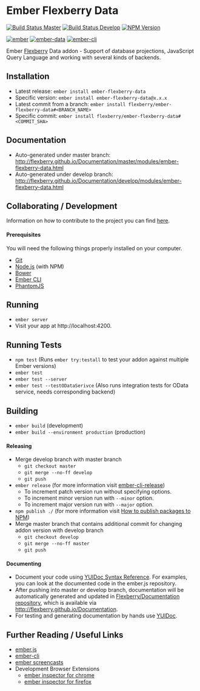 # Ember Flexberry Data
[![Build Status Master](https://img.shields.io/travis/Flexberry/ember-flexberry-data/master.svg?label=master%20build%20)](https://travis-ci.org/Flexberry/ember-flexberry-data)
[![Build Status Develop](https://img.shields.io/travis/Flexberry/ember-flexberry-data/develop.svg?label=develop%20build)](https://travis-ci.org/Flexberry/ember-flexberry-data/branches)
[![NPM Version](https://badge.fury.io/js/ember-flexberry-data.svg)](https://badge.fury.io/js/ember-flexberry-data)

[![ember](https://embadge.io/v1/badge.svg?label=ember&range=~2.4.3)](https://github.com/emberjs/ember.js/releases)
[![ember-data](https://embadge.io/v1/badge.svg?label=ember-data&range=~2.4.2)](https://github.com/emberjs/data/releases)
[![ember-cli](https://embadge.io/v1/badge.svg?label=ember-cli&range=2.4.3)](https://github.com/ember-cli/ember-cli/releases)

Ember [Flexberry](http://flexberry.ru/) Data addon - Support of database projections, JavaScript Query Language and working with several kinds of backends.

## Installation

* Latest release: `ember install ember-flexberry-data`
* Specific version: `ember install ember-flexberry-data@x.x.x`
* Latest commit from a branch: `ember install flexberry/ember-flexberry-data#<BRANCH_NAME>`
* Specific commit: `ember install flexberry/ember-flexberry-data#<COMMIT_SHA>`

## Documentation

* Auto-generated under master branch: http://flexberry.github.io/Documentation/master/modules/ember-flexberry-data.html
* Auto-generated under develop branch: http://flexberry.github.io/Documentation/develop/modules/ember-flexberry-data.html

## Collaborating / Development

Information on how to contribute to the project you can find [here](https://github.com/Flexberry/Home/blob/master/CONTRIBUTING.md).

#### Prerequisites

You will need the following things properly installed on your computer.

* [Git](http://git-scm.com/)
* [Node.js](http://nodejs.org/) (with NPM)
* [Bower](http://bower.io/)
* [Ember CLI](http://www.ember-cli.com/)
* [PhantomJS](http://phantomjs.org/)

## Running

* `ember server`
* Visit your app at http://localhost:4200.

## Running Tests

* `npm test` (Runs `ember try:testall` to test your addon against multiple Ember versions)
* `ember test`
* `ember test --server`
* `ember test --testODataSerivce` (Also runs integration tests for OData service, needs corresponding backend)

## Building

* `ember build` (development)
* `ember build --environment production` (production)

#### Releasing

* Merge develop branch with master branch
  * `git checkout master`
  * `git merge --no-ff develop`
  * `git push`
* `ember release` (for more information visit [ember-cli-release](https://github.com/lytics/ember-cli-release))
  * To increment patch version run without specifying options.
  * To increment minor version run with `--minor` option.
  * To increment major version run with `--major` option.
* `npm publish ./` (for more information visit [How to publish packages to NPM](https://gist.github.com/coolaj86/1318304))
* Merge master branch that contains additional commit for changing addon version with develop branch
  * `git checkout develop`
  * `git merge --no-ff master`
  * `git push`

#### Documenting

* Document your code using [YUIDoc Syntax Reference](http://yui.github.io/yuidoc/syntax/index.html). For examples, you can look at the documented code in the ember.js repository.
* After pushing into master or develop branch, documentation will be automatically generated and updated in [Flexberry/Documentation repository](https://github.com/Flexberry/Documentation), which is available via http://flexberry.github.io/Documentation.
* For testing and generating documentation by hands use [YUIDoc](http://yui.github.io/yuidoc/).

## Further Reading / Useful Links

* [ember.js](http://emberjs.com/)
* [ember-cli](http://www.ember-cli.com/)
* [ember screencasts](https://www.emberscreencasts.com/)
* Development Browser Extensions
  * [ember inspector for chrome](https://chrome.google.com/webstore/detail/ember-inspector/bmdblncegkenkacieihfhpjfppoconhi)
  * [ember inspector for firefox](https://addons.mozilla.org/en-US/firefox/addon/ember-inspector/)
